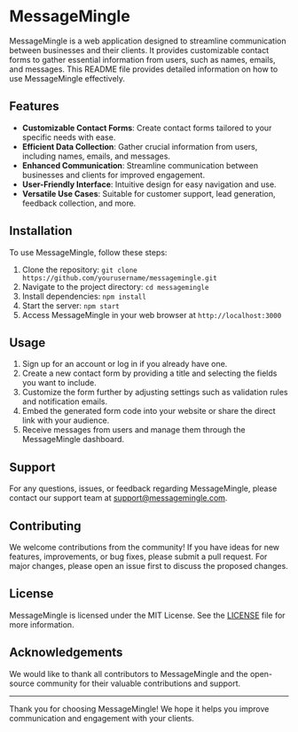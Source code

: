 # MessageMingle

MessageMingle is a web application designed to streamline communication between businesses and their clients. It provides customizable contact forms to gather essential information from users, such as names, emails, and messages. This README file provides detailed information on how to use MessageMingle effectively.

## Features

- **Customizable Contact Forms**: Create contact forms tailored to your specific needs with ease.
- **Efficient Data Collection**: Gather crucial information from users, including names, emails, and messages.
- **Enhanced Communication**: Streamline communication between businesses and clients for improved engagement.
- **User-Friendly Interface**: Intuitive design for easy navigation and use.
- **Versatile Use Cases**: Suitable for customer support, lead generation, feedback collection, and more.

## Installation

To use MessageMingle, follow these steps:

1. Clone the repository: `git clone https://github.com/yourusername/messagemingle.git`
2. Navigate to the project directory: `cd messagemingle`
3. Install dependencies: `npm install`
4. Start the server: `npm start`
5. Access MessageMingle in your web browser at `http://localhost:3000`

## Usage

1. Sign up for an account or log in if you already have one.
2. Create a new contact form by providing a title and selecting the fields you want to include.
3. Customize the form further by adjusting settings such as validation rules and notification emails.
4. Embed the generated form code into your website or share the direct link with your audience.
5. Receive messages from users and manage them through the MessageMingle dashboard.

## Support

For any questions, issues, or feedback regarding MessageMingle, please contact our support team at support@messagemingle.com.

## Contributing

We welcome contributions from the community! If you have ideas for new features, improvements, or bug fixes, please submit a pull request. For major changes, please open an issue first to discuss the proposed changes.

## License

MessageMingle is licensed under the MIT License. See the [LICENSE](LICENSE) file for more information.

## Acknowledgements

We would like to thank all contributors to MessageMingle and the open-source community for their valuable contributions and support.

---

Thank you for choosing MessageMingle! We hope it helps you improve communication and engagement with your clients.
